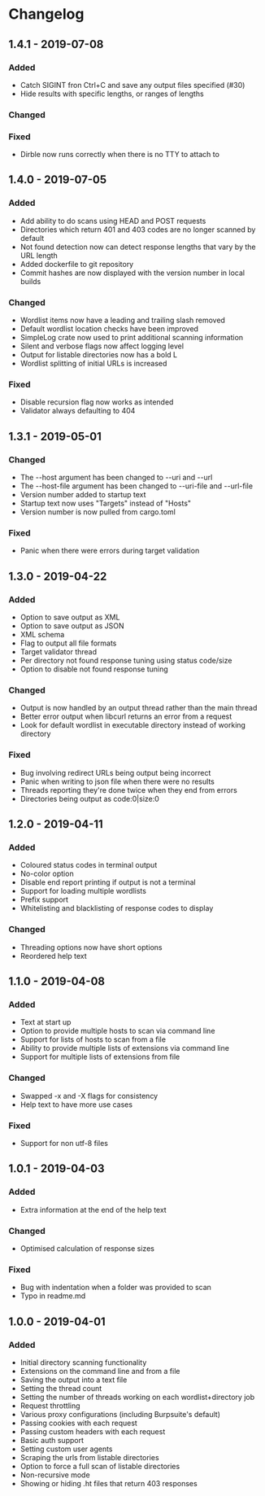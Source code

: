 # Changelog

## 1.4.1 - 2019-07-08

### Added
* Catch SIGINT fron Ctrl+C and save any output files specified (#30)
* Hide results with specific lengths, or ranges of lengths

### Changed

### Fixed
* Dirble now runs correctly when there is no TTY to attach to

## 1.4.0 - 2019-07-05

### Added
* Add ability to do scans using HEAD and POST requests
* Directories which return 401 and 403 codes are no longer scanned by default
* Not found detection now can detect response lengths that vary by the URL length
* Added dockerfile to git repository
* Commit hashes are now displayed with the version number in local builds

### Changed
* Wordlist items now have a leading and trailing slash removed
* Default wordlist location checks have been improved
* SimpleLog crate now used to print additional scanning information
* Silent and verbose flags now affect logging level
* Output for listable directories now has a bold L
* Wordlist splitting of initial URLs is increased

### Fixed
* Disable recursion flag now works as intended
* Validator always defaulting to 404

## 1.3.1 - 2019-05-01

### Changed
* The --host argument has been changed to --uri and --url
* The --host-file argument has been changed to --uri-file and --url-file
* Version number added to startup text
* Startup text now uses "Targets" instead of "Hosts"
* Version number is now pulled from cargo.toml

### Fixed
* Panic when there were errors during target validation

## 1.3.0 - 2019-04-22

### Added
* Option to save output as XML
* Option to save output as JSON
* XML schema
* Flag to output all file formats
* Target validator thread
* Per directory not found response tuning using status code/size
* Option to disable not found response tuning

### Changed
* Output is now handled by an output thread rather than the main thread
* Better error output when libcurl returns an error from a request
* Look for default wordlist in executable directory instead of working directory

### Fixed
* Bug involving redirect URLs being output being incorrect
* Panic when writing to json file when there were no results
* Threads reporting they're done twice when they end from errors
* Directories being output as code:0|size:0


## 1.2.0 - 2019-04-11

### Added
* Coloured status codes in terminal output
* No-color option
* Disable end report printing if output is not a terminal
* Support for loading multiple wordlists
* Prefix support
* Whitelisting and blacklisting of response codes to display

### Changed
* Threading options now have short options
* Reordered help text


## 1.1.0 - 2019-04-08

### Added
* Text at start up
* Option to provide multiple hosts to scan via command line
* Support for lists of hosts to scan from a file
* Ability to provide multiple lists of extensions via command line
* Support for multiple lists of extensions from file

### Changed
* Swapped -x and -X flags for consistency
* Help text to have more use cases

### Fixed
* Support for non utf-8 files

## 1.0.1 - 2019-04-03

### Added
* Extra information at the end of the help text

### Changed
* Optimised calculation of response sizes

### Fixed
* Bug with indentation when a folder was provided to scan
* Typo in readme.md


## 1.0.0 - 2019-04-01

### Added
* Initial directory scanning functionality
* Extensions on the command line and from a file
* Saving the output into a text file
* Setting the thread count
* Setting the number of threads working on each wordlist+directory job
* Request throttling
* Various proxy configurations (including Burpsuite's default)
* Passing cookies with each request
* Passing custom headers with each request
* Basic auth support
* Setting custom user agents
* Scraping the urls from listable directories
* Option to force a full scan of listable directories
* Non-recursive mode
* Showing or hiding .ht files that return 403 responses
